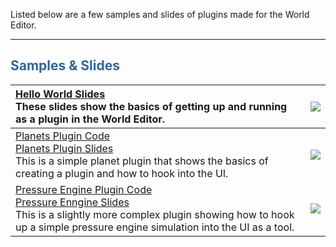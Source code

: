 Listed below are a few samples and slides of plugins made for the World Editor.


---

## <font color='#336699'>Samples & Slides</font> ##
| [Hello World Slides](http://wiki.kuda.googlecode.com/hg/plugins/HelloWorldPlugin.pdf)<br />These slides show the basics of getting up and running as a plugin in the World Editor. | [![](http://wiki.kuda.googlecode.com/hg/screenshots/helloWorld.jpg)](http://wiki.kuda.googlecode.com/hg/plugins/HelloWorldPlugin.pdf) |
|:-----------------------------------------------------------------------------------------------------------------------------------------------------------------------------------|:--------------------------------------------------------------------------------------------------------------------------------------|
| [Planets Plugin Code](http://wiki.kuda.googlecode.com/hg/plugins/planets.zip)<br />[Planets Plugin Slides](http://wiki.kuda.googlecode.com/hg/plugins/UIOverview.pdf)<br />This is a simple planet plugin that shows the basics of creating a plugin and how to hook into the UI. | [![](http://wiki.kuda.googlecode.com/hg/screenshots/planets.jpg)](http://wiki.kuda.googlecode.com/hg/plugins/planets.zip) |
| [Pressure Engine Plugin Code](http://wiki.kuda.googlecode.com/hg/plugins/pressureEngine.zip)<br />[Pressure Enngine Slides](http://wiki.kuda.googlecode.com/hg/plugins/IntermediatePlugin.pdf)<br />This is a slightly more complex plugin showing how to hook up a simple pressure engine simulation into the UI as a tool. | [![](http://wiki.kuda.googlecode.com/hg/screenshots/pressureEngine.jpg)](http://wiki.kuda.googlecode.com/hg/plugins/pressureEngine.zip) |